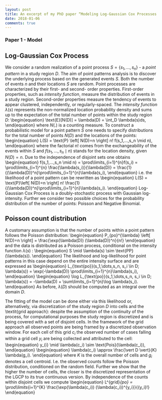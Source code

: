 ```yaml
---
layout: post
title: An excerpt of my PhD paper “Modeling Log-Gaussian Cox Processes on fine spatio-temporal scale"
date: 2018-01-06
comments: true
---
```


### Paper 1 - Model

## Log-Gaussian Cox Process
We consider a random realization of a point process $S=\{s_1, \dots ,s_n\}$ - a *point pattern* in a study region $D$. The aim of point patterns analysis is to discover the underlying process based on the generated events $S$. Both the number of events $n$ and their locations $S$ are random. Point processes are characterized by their first- and second- order properties. First-order properties, such as *intensity function*, measure the distribution of events in a study region. Second-order properties measure the tendency of events to appear clustered, independently, or regularly-spaced. The *intensity function* $\lambda(s)$ represents the non-normalized location probability density and sums up to the expectation of the total number of points within the study region $D$: 
\begin{equation}
\text{E}[N(D)] = \lambda(D) = \int_D \lambda(s)ds,
\end{equation}
where $N(.)$ is a counting measure. To construct a probabilistic model for a point pattern $S$ one needs to specify distributions for the total number of points $N(D)$ and the locations of the points:
\begin{equation}
L(S) = \text{P} \left[ N(D)=n \right] n! f(s_1,...,s_n \mid n),
\end{equation}
where the factorial n! comes from the exchangeability of the events within $S$ and $f(s_1,...,s_n \mid n)$ stands for the location density, given $N(D)=n$. Due to the independence of disjoint sets one obtains
\begin{equation}
f(s_1,...,s_n \mid n) = \prod\limits_{i=1}^{n}f(s_i) = \prod\limits_{i=1}^{n} \frac{\lambda(s_i)}{\lambda(D)} = \frac{1}{(\lambda(D))^n}\prod\limits_{i=1}^{n}\lambda(s_i),
\end{equation}
i.e. the likelihood of a point pattern can be rewritten as
\begin{equation}
L(S) = \text{P}\left[ N(D)=n \right] n! \frac{1}{(\lambda(D))^n}\prod\limits_{i=1}^{n}\lambda(s_i).
\end{equation}
Log-Gaussian Cox Process is a doubly-stochastic process with Gaussian log-intensity. Further we consider two possible choices for the probability distribution of the number of points: Poisson and Negative Binomial.

## Poisson count distribution
A customary assumption is that the number of points within a point pattern follows the Poisson distribution:
\begin{equation}
P_{po}^{\lambda} \left[ N(D)=n \right] = \frac{\exp(\lambda(D)) (\lambda(D))^n}{n!}
\end{equation}
and the data is distributed as a Poisson process, conditional on the intensity function $\lambda(s)$ : 
\begin{equation}
S \mid \lambda(s) \sim \text{PP}(\lambda(s)).
\end{equation}
The likelihood and log-likelihood for point patterns in this case depend on the entire intensity surface and are expressed as
\begin{equation}
L_{\text{po}}(s_1,\dots,s_n, s_i \in D; \lambda(s)) = \exp(-\lambda(D)) \prod\limits_{i=1}^{n}\lambda(s_i),
\end{equation}
\begin{equation}
\log L_{\text{po}}(s_1,\dots,s_n, s_i \in D; \lambda(s)) = -\lambda(D) + \sum\limits_{i=1}^{n}\log \lambda(s_i).
\end{equation}
As before, $\lambda(D)$ should be computed as an integral over the domain $D$.

The fitting of the model can be done either via this likelihood or, alternatively, via discretization of the study region $D$ into cells and the \textit{grid approach}: despite the assumption of the continuity of the process, for computational purposes the study region is discretized and is being covered with a set of disjoint cells. In the framework of the grid approach all observed points are being framed by a discretized observation window. For each cell of this grid $c_i$ the observed number of cases falling within a grid cell $y_i$ are being collected and attributed to the cell:
\begin{equation}
y_{i} \mid \lambda(c_i) \sim \text{Pois}(\lambda(c_i)),
\end{equation}
\begin{equation}
\lambda(c_i) \approx \frac{\vert D \vert}{K} \lambda(g_i).
\end{equation}
where $K$ is the overall number of cells and $g_i$ denotes a cell centroid. I.e. the observed counts follow the Poisson distribution, conditioned on the random field. Further we show that the higher the number of cells, the closer is the discretized representation of the LGCP to its true continuous version. By independence of the counts within disjoint cells we compute
\begin{equation}
L^{grid}_{po} = \prod\limits_{i=1}^{K}  \frac{\exp(\lambda(c_i)) (\lambda(c_i))^{y_i}}{{y_i}!} 
\end{equation}
